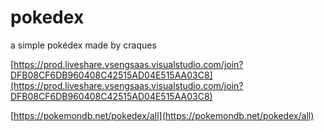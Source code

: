 # pokedex

a simple pokédex made by craques

[https://prod.liveshare.vsengsaas.visualstudio.com/join?DFB08CF6DB960408C42515AD04E515AA03C8](https://prod.liveshare.vsengsaas.visualstudio.com/join?DFB08CF6DB960408C42515AD04E515AA03C8)

[https://pokemondb.net/pokedex/all](https://pokemondb.net/pokedex/all)
